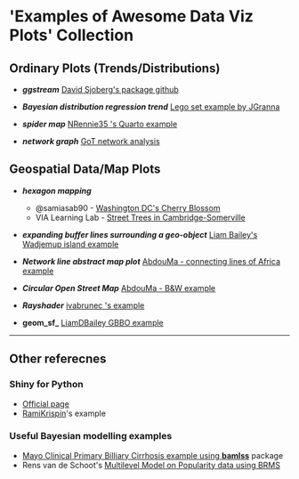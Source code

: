 #  'Examples of Awesome Data Viz Plots' Collection


## Ordinary Plots (Trends/Distributions)

* **_ggstream_** [David Sjoberg's package github](https://github.com/davidsjoberg/ggstream)

* **_Bayesian distribution regression trend_** [Lego set example by JGranna](https://jgranna.github.io/posts/lego-sets.html)

* **_spider map_** [NRennie35 's Quarto example](https://www.r-bloggers.com/2022/08/designing-tidytuesday-visualisations-for-mobile-with-quarto/)

* **_network graph_** [GoT network analysis](https://shirinsplayground.netlify.app/2018/03/got_network/)


## Geospatial Data/Map Plots

* **_hexagon mapping_** 
  - @samiasab90 - [Washington DC's Cherry Blossom](https://github.com/samiaab1990/30-day-map-challenge)
  - VIA Learning Lab - [Street Trees in Cambridge-Somerville](https://vialab.mit.edu/tutorials/module/mapping-in-r-street-trees-in-camberville/)

* **_expanding buffer lines surrounding a geo-object_** [Liam Bailey's Wadjemup island example](https://github.com/LiamDBailey/30DayMapChallenge_2022)

* **_Network line abstract map plot_** [AbdouMa - connecting lines of Africa example](https://github.com/AbdoulMa/30DayMapChallenge)

* **_Circular Open Street Map_** [AbdouMa - B&W example](https://github.com/AbdoulMa/30DayMapChallenge)

* **_Rayshader_** [ivabrunec 's example](https://github.com/ivabrunec/tidytuesday/blob/main/2023/2023_01_10/combined_test.png)

* **geom_sf_** [LiamDBailey GBBO example](https://github.com/LiamDBailey/TidyTuesday/tree/e6f30ec2b1dc92d6a05c9f42a67c02d4ef825ffe/R/2022)

* * * 
## Other referecnes
### Shiny for Python
* [Official page](https://shiny.rstudio.com/py/docs/ui-page-layouts.html#common-structure)
* [RamiKrispin](https://github.com/RamiKrispin/shinylive)'s example


### Useful Bayesian modelling examples
* [Mayo Clinical Primary Billiary Cirrhosis example using **bamlss**](http://www.bamlss.org/articles/jm.html#mayo-clinic-primary-biliary-cirrhosis-data) package
* Rens van de Schoot's [Multilevel Model on Popularity data using BRMS](https://www.rensvandeschoot.com/tutorials/brms-started/)

